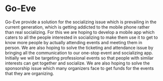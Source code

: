 # Go-Eve
Go-Eve provide a solution for the socializing issue which is prevailing in the current generation, which is getting addicted to the mobile phone rather than real socializing. For this we are hoping to develop a mobile app which caters to all the people interested in socializing to make them use it to get to know more people by actually attending events and meeting them in person. We are also hoping to solve the ticketing and attendance issue by bringing all the communication to our one-stop event and socializing app.  Initially we will be targeting professional events so that people with similar interests can get together and socialize. We are also hoping to solve the sponsorship issue which many organizers face to get funds for the events that they are organizing.
